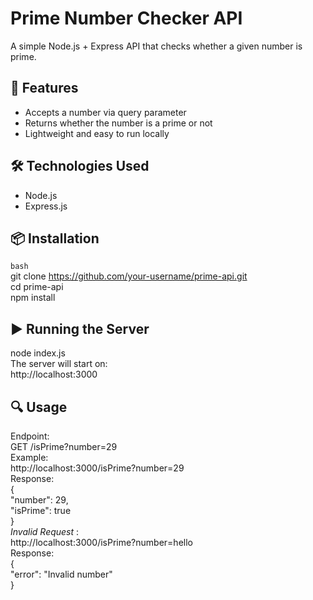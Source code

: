 # Prime Number Checker API

A simple Node.js + Express API that checks whether a given number is prime.

## 🚀 Features
- Accepts a number via query parameter
- Returns whether the number is a prime or not
- Lightweight and easy to run locally

## 🛠️ Technologies Used
- Node.js
- Express.js

## 📦 Installation

```bash```  
git clone https://github.com/your-username/prime-api.git  
cd prime-api  
npm install  

## ▶️ Running the Server
node index.js  
The server will start on:  
http://localhost:3000  

## 🔍 Usage
Endpoint:  
GET /isPrime?number=29  
Example:  
http://localhost:3000/isPrime?number=29  
Response:  
{  
  "number": 29,  
  "isPrime": true  
}  
*Invalid Request* :  
http://localhost:3000/isPrime?number=hello  
Response:  
{  
  "error": "Invalid number"  
}  
